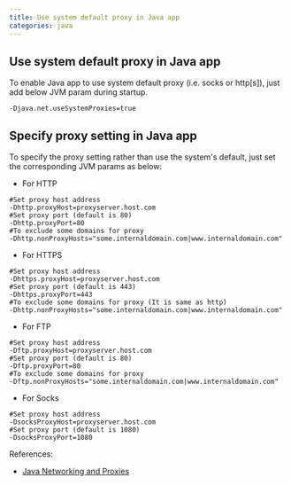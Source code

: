 ```yaml
---
title: Use system default proxy in Java app
categories: java
---
```


## Use system default proxy in Java app

To enable Java app to use system default proxy (i.e. socks or http[s]), just add below JVM param during startup.

```
-Djava.net.useSystemProxies=true
```


## Specify proxy setting in Java app

To specify the proxy setting rather than use the system's default, just set the corresponding JVM params as below:

- For HTTP

```
#Set proxy host address
-Dhttp.proxyHost=proxyserver.host.com
#Set proxy port (default is 80)
-Dhttp.proxyPort=80
#To exclude some domains for proxy
-Dhttp.nonProxyHosts="some.internaldomain.com|www.internaldomain.com"
```


- For HTTPS

```
#Set proxy host address
-Dhttps.proxyHost=proxyserver.host.com
#Set proxy port (default is 443)
-Dhttps.proxyPort=443
#To exclude some domains for proxy (It is same as http)
-Dhttp.nonProxyHosts="some.internaldomain.com|www.internaldomain.com"
```


- For FTP

```
#Set proxy host address
-Dftp.proxyHost=proxyserver.host.com
#Set proxy port (default is 80)
-Dftp.proxyPort=80
#To exclude some domains for proxy
-Dftp.nonProxyHosts="some.internaldomain.com|www.internaldomain.com"
```


- For Socks

```
#Set proxy host address
-DsocksProxyHost=proxyserver.host.com
#Set proxy port (default is 1080)
-DsocksProxyPort=1080
```


References:
- [Java Networking and Proxies](https://docs.oracle.com/javase/8/docs/technotes/guides/net/proxies.html)
